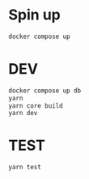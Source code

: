 # Spin up

```bash
docker compose up
```

# DEV

```bash
docker compose up db
yarn
yarn core build
yarn dev
```
# TEST

```bash
yarn test
```
